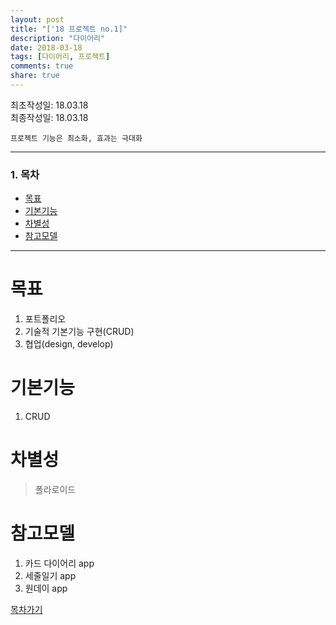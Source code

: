 ```yaml
---
layout: post
title: "['18 프로젝트 no.1]"
description: "다이어리"
date: 2018-03-18
tags: [다이어리, 프로젝트]
comments: true
share: true
---
```


최초작성일: 18.03.18  
최종작성일: 18.03.18  

`프로젝트 기능은 최소화, 효과는 극대화`  

---

### 1. 목차  
- [목표](#목표)  
- [기본기능](#기본기능)
- [차별성](#차별성)
- [참고모델](#참고모델)  
--- 

# 목표
1. 포트폴리오  
2. 기술적 기본기능 구현(CRUD)
3. 협업(design, develop)  

# 기본기능  

1. CRUD  



# 차별성  

> 폴라로이드  


# 참고모델  

1. 카드 다이어리 app
2. 세줄일기 app  
3. 원데이 app  

[목차가기](#목차)